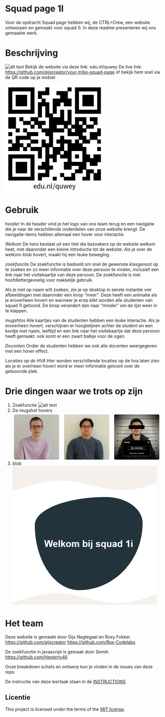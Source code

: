 # Squad page 1I 
Voor de opdracht Squad page hebben wij, de CTRL+Crew, een website ontworpen en gemaakt voor squad 1i.
In deze readme presenteren wij ons gemaakte werk.

# Beschrijving
![alt text](<Web 1920 – 79-3.png>)
Bekijk de website via deze link: edu.nl/quwey
De live link: https://github.com/gijscreator/your-tribe-squad-page 
of bekijk hem snel via de QR code op je mobiel 

![alt text](qr_quwey.png)

# Gebruik
*header*
In de header vind je het logo van ons team terug en een navigatie die je naar de verschillende onderdelen van onze website brengt. De navigatie-items hebben allemaal een hover voor interactie.

*Welkom*
De hero bestaat uit een titel die bezoekers op de website welkom heet, met daaronder een kleine introductie tot de website. Als je over de welkom-blob hovert, maakt hij een leuke beweging.

*zoekfuncite*
De zoekfunctie is bedoeld om snel de gewenste klasgenoot op te zoeken en zo meer informatie over deze persoon te vinden, inclusief een link naar het visitekaartje van deze persoon.
De zoekfunctie is niet hoofdlettergevoelig voor makkelijk gebruik.

Als je niet op naam wilt zoeken, zie je op desktop in eerste instantie vier afbeeldingen met daaronder een knop “meer”. Deze heeft een animatie als je eroverheen hovert en wanneer je erop klikt worden alle studenten van squad 1I getoond. De knop verandert dan naar “minder” om de lijst weer in te klappen.

*mugshtos*
Alle kaartjes van de studenten hebben een leuke interactie. Als je eroverheen hovert, verschijnen er hoogtelijnen achter de student en een bordje met naam, leeftijd en een link naar het visitekaartje dat deze persoon heeft gemaakt. ook komt er een zwart balkje voor de ogen. 

*Docenten*
Onder de studenten hebben we ook alle docenten weergegeven met een hover effect.

*Locaties op de HVA*
Hier worden verschillende locaties op de hva laten zien als je er overheen hovert word er meer informatie getoont over de getooonde plek.
# Drie dingen waar we trots op zijn
1. Zoekfunctie
![alt text](image-12.png)
2. De mugshot hovers 
![alt text](image-6.png)
3. blob
![alt text](image-3.png)
# Het team
Deze website is gemaakt door Gijs Nagtegaal en Roxy Fokker.
https://github.com/gijscreator
https://github.com/Rox-Codelabs

De zoekfunctie in javascript is gemaak door Semih https://github.com/Hexterty46

Onze breakdown schets en ontwerp kun je vinden in de issues van deze repo

De instructie van deze leertaak staan in de [INSTRUCTIONS](https://github.com/fdnd-task/your-tribe-squad-page/blob/main/docs/INSTRUCTIONS.md)

## Licentie

This project is licensed under the terms of the [MIT license](./LICENSE).



